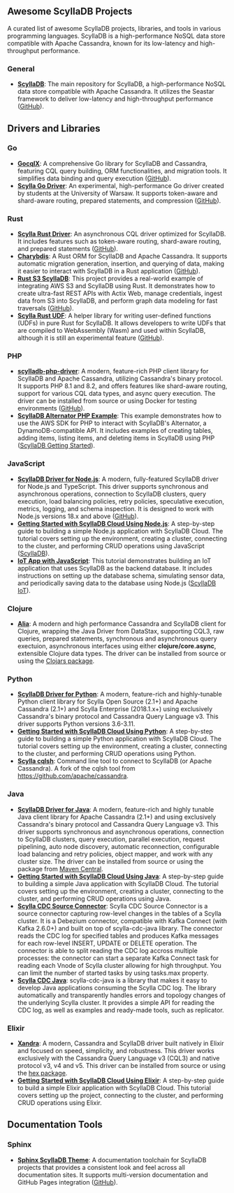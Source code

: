 ## Awesome ScyllaDB Projects

A curated list of awesome ScyllaDB projects, libraries, and tools in various programming languages. ScyllaDB is a high-performance NoSQL data store compatible with Apache Cassandra, known for its low-latency and high-throughput performance.

### General

- **[ScyllaDB](https://github.com/scylladb/scylladb)**: The main repository for ScyllaDB, a high-performance NoSQL data store compatible with Apache Cassandra. It utilizes the Seastar framework to deliver low-latency and high-throughput performance​ ([GitHub](https://github.com/scylladb/scylladb))​.

## Drivers and Libraries

### Go

- **[GocqlX](https://github.com/scylladb/gocqlx)**: A comprehensive Go library for ScyllaDB and Cassandra, featuring CQL query building, ORM functionalities, and migration tools. It simplifies data binding and query execution​ ([GitHub](https://github.com/scylladb/gocqlx))​.
- **[Scylla Go Driver](https://github.com/scylladb/scylla-go-driver)**: An experimental, high-performance Go driver created by students at the University of Warsaw. It supports token-aware and shard-aware routing, prepared statements, and compression​ ([GitHub](https://github.com/scylladb/scylla-go-driver))​.

### Rust

- **[Scylla Rust Driver](https://github.com/scylladb/scylla-rust-driver)**: An asynchronous CQL driver optimized for ScyllaDB. It includes features such as token-aware routing, shard-aware routing, and prepared statements​ ([GitHub](https://github.com/scylladb/scylla-rust-driver))​.
- **[Charybdis](https://github.com/nodecosmos/charybdis)**: A Rust ORM for ScyllaDB and Apache Cassandra. It supports automatic migration generation, insertion, and querying of data, making it easier to interact with ScyllaDB in a Rust application​ ([GitHub](https://github.com/nodecosmos/charybdis))​.
- **[Rust S3 ScyllaDB](https://github.com/javiramos1/rust-s3-scylladb)**: This project provides a real-world example of integrating AWS S3 and ScyllaDB using Rust. It demonstrates how to create ultra-fast REST APIs with Actix Web, manage credentials, ingest data from S3 into ScyllaDB, and perform graph data modeling for fast traversals​ ([GitHub](https://github.com/javiramos1/rust-s3-scylladb))​.
- **[Scylla Rust UDF](https://github.com/scylladb/scylla-rust-udf)**: A helper library for writing user-defined functions (UDFs) in pure Rust for ScyllaDB. It allows developers to write UDFs that are compiled to WebAssembly (Wasm) and used within ScyllaDB, although it is still an experimental feature​ ([GitHub](https://github.com/scylladb/scylla-rust-udf))​.

### PHP

- **[scylladb-php-driver](https://github.com/he4rt/scylladb-php-driver)**: A modern, feature-rich PHP client library for ScyllaDB and Apache Cassandra, utilizing Cassandra's binary protocol. It supports PHP 8.1 and 8.2, and offers features like shard-aware routing, support for various CQL data types, and async query execution. The driver can be installed from source or using Docker for testing environments​ ([GitHub](https://github.com/he4rt/scylladb-php-driver))​​.
- **[ScyllaDB Alternator PHP Example](https://cloud-getting-started.scylladb.com/stable/alternator/build-with-php.html)**: This example demonstrates how to use the AWS SDK for PHP to interact with ScyllaDB's Alternator, a DynamoDB-compatible API. It includes examples of creating tables, adding items, listing items, and deleting items in ScyllaDB using PHP​ ([ScyllaDB Getting Started](https://cloud-getting-started.scylladb.com/stable/alternator/build-with-php.html))​.

### JavaScript

- **[ScyllaDB Driver for Node.js](https://github.com/expressots/scylladb-driver)**: A modern, fully-featured ScyllaDB driver for Node.js and TypeScript. This driver supports synchronous and asynchronous operations, connection to ScyllaDB clusters, query execution, load balancing policies, retry policies, speculative execution, metrics, logging, and schema inspection. It is designed to work with Node.js versions 18.x and above​ ([GitHub](https://github.com/expressots/scylladb-driver))​.
- **[Getting Started with ScyllaDB Cloud Using Node.js](https://www.scylladb.com/2023/03/02/getting-started-with-scylladb-cloud-using-node-js-part-1/)**: A step-by-step guide to building a simple Node.js application with ScyllaDB Cloud. The tutorial covers setting up the environment, creating a cluster, connecting to the cluster, and performing CRUD operations using JavaScript​ ([ScyllaDB](https://www.scylladb.com/2023/03/02/getting-started-with-scylladb-cloud-using-node-js-part-1/))​.
- **[IoT App with JavaScript](https://iot.scylladb.com/stable/build-with-javascript.html)**: This tutorial demonstrates building an IoT application that uses ScyllaDB as the backend database. It includes instructions on setting up the database schema, simulating sensor data, and periodically saving data to the database using Node.js​ ([ScyllaDB IoT](https://iot.scylladb.com/stable/build-with-javascript.html))​.


### Clojure

- **[Alia](https://github.com/mpenet/alia)**: A modern and high performance Cassandra and ScyllaDB client for Clojure, wrapping the Java Driver from DataStax, supporting CQL3, raw queries, prepared statements, synchronous and asynchronous query exectuion, asynchronous interfaces using either **clojure/core.async**, extensible Clojure data types. The driver can be installed from source or using the [Clojars package](https://clojars.org/cc.qbits/alia).

### Python

- **[ScyllaDB Driver for Python](https://github.com/scylladb/python-driver)**: A modern, feature-rich and highly-tunable Python client library for Scylla Open Source (2.1+) and Apache Cassandra (2.1+) and Scylla Enterprise (2018.1.x+) using exclusively Cassandra's binary protocol and Cassandra Query Language v3. This driver supports Python versions 3.6-3.11.
- **[Getting Started with ScyllaDB Cloud Using Python](https://cloud-getting-started.scylladb.com/stable/build-with-python.html)**: A step-by-step guide to building a simple Python application with ScyllaDB Cloud. The tutorial covers setting up the environment, creating a cluster, connecting to the cluster, and performing CRUD operations using Python.
- **[Scylla cqlsh](https://github.com/scylladb/scylla-cqlsh)**: Command line tool to connect to ScyllaDB (or Apache Cassandra). A fork of the cqlsh tool from https://github.com/apache/cassandra.

### Java

- **[ScyllaDB Driver for Java](https://github.com/scylladb/java-driver)**: A modern, feature-rich and highly tunable Java client library for Apache Cassandra (2.1+) and using exclusively Cassandra's binary protocol and Cassandra Query Language v3. This driver supports synchronous and asynchronous operations, connection to ScyllaDB clusters, query execution, parallel execution, request pipelining, auto node discovery, automatic reconnection, configurable load balancing and retry policies, object mapper, and work with any cluster size. The driver can be installed from source or using the package from [Maven Central](https://mvnrepository.com/artifact/com.scylladb/scylla-driver-core).
- **[Getting Started with ScyllaDB Cloud Using Java](https://cloud-getting-started.scylladb.com/stable/build-with-java.html)**: A step-by-step guide to building a simple Java application with ScyllaDB Cloud. The tutorial covers setting up the environment, creating a cluster, connecting to the cluster, and performing CRUD operations using Java.
- **[Scylla CDC Source Connector](https://github.com/scylladb/scylla-cdc-source-connector)**: Scylla CDC Source Connector is a source connector capturing row-level changes in the tables of a Scylla cluster. It is a Debezium connector, compatible with Kafka Connect (with Kafka 2.6.0+) and built on top of scylla-cdc-java library. The connector reads the CDC log for specified tables and produces Kafka messages for each row-level INSERT, UPDATE or DELETE operation. The connector is able to split reading the CDC log accross multiple processes: the connector can start a separate Kafka Connect task for reading each Vnode of Scylla cluster allowing for high throughput. You can limit the number of started tasks by using tasks.max property.
- **[Scylla CDC Java](https://github.com/scylladb/scylla-cdc-java)**: scylla-cdc-java is a library that makes it easy to develop Java applications consuming the Scylla CDC log. The library automatically and transparently handles errors and topology changes of the underlying Scylla cluster. It provides a simple API for reading the CDC log, as well as examples and ready-made tools, such as replicator.

### Elixir

- **[Xandra](https://github.com/whatyouhide/xandra)**: A modern, Cassandra and ScyllaDB driver built natively in Elixir and focused on speed, simplicity, and robustness. This driver works exclusively with the Cassandra Query Language v3 (CQL3) and native protocol v3, v4 and v5. This driver can be installed from source or using the [hex package](https://hex.pm/packages/xandra).
- **[Getting Started with ScyllaDB Cloud Using Elixir](https://cloud-getting-started.scylladb.com/stable/build-with-elixir)**: A step-by-step guide to build a simple Elixir application with ScyllaDB Cloud. This tutorial covers setting up the project, connecting to the cluster, and performing CRUD operations using Elixir.

## Documentation Tools

### Sphinx

- **[Sphinx ScyllaDB Theme](https://github.com/scylladb/sphinx-scylladb-theme)**: A documentation toolchain for ScyllaDB projects that provides a consistent look and feel across all documentation sites. It supports multi-version documentation and GitHub Pages integration​ ([GitHub](https://github.com/scylladb/sphinx-scylladb-theme))​.
